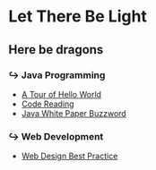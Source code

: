 # Let There Be Light

## Here be dragons

### ↪  Java Programming

- [A Tour of Hello World](journal/java/A-Tour-of-Hello-World.md)
- [Code Reading](journal/java/code-reading/README.md)
- [Java White Paper Buzzword](journal/java/Java-White-Paper-Buzzword.md)

### ↪  Web Development

- [Web Design Best Practice](journal/web/Web-Design-Best-Practice.md)
